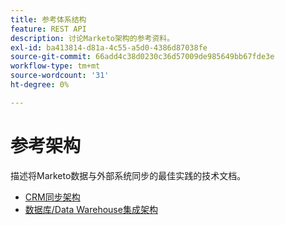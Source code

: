 ```yaml
---
title: 参考体系结构
feature: REST API
description: 讨论Marketo架构的参考资料。
exl-id: ba413814-d81a-4c55-a5d0-4386d87038fe
source-git-commit: 66add4c38d0230c36d57009de985649bb67fde3e
workflow-type: tm+mt
source-wordcount: '31'
ht-degree: 0%

---
```


# 参考架构

描述将Marketo数据与外部系统同步的最佳实践的技术文档。

- [CRM同步架构](../sync-architecture-whitepaper.pdf)
- [数据库/Data Warehouse集成架构](../reference_architecture.pdf)
